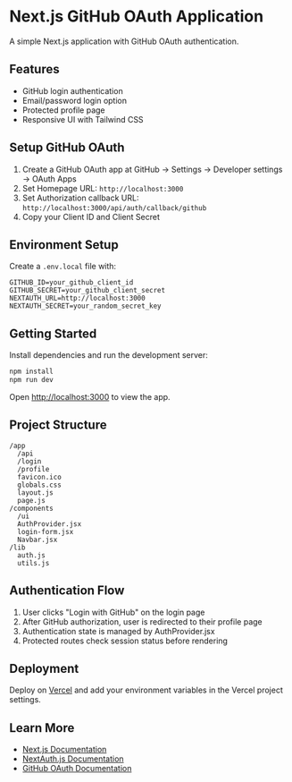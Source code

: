 # Next.js GitHub OAuth Application

A simple Next.js application with GitHub OAuth authentication.

## Features

- GitHub login authentication
- Email/password login option
- Protected profile page
- Responsive UI with Tailwind CSS

## Setup GitHub OAuth

1. Create a GitHub OAuth app at GitHub → Settings → Developer settings → OAuth Apps
2. Set Homepage URL: `http://localhost:3000`
3. Set Authorization callback URL: `http://localhost:3000/api/auth/callback/github`
4. Copy your Client ID and Client Secret

## Environment Setup

Create a `.env.local` file with:

```
GITHUB_ID=your_github_client_id
GITHUB_SECRET=your_github_client_secret
NEXTAUTH_URL=http://localhost:3000
NEXTAUTH_SECRET=your_random_secret_key
```

## Getting Started

Install dependencies and run the development server:

```bash
npm install
npm run dev
```

Open [http://localhost:3000](http://localhost:3000) to view the app.

## Project Structure

```
/app
  /api
  /login
  /profile
  favicon.ico
  globals.css
  layout.js
  page.js
/components
  /ui
  AuthProvider.jsx
  login-form.jsx
  Navbar.jsx
/lib
  auth.js
  utils.js
```

## Authentication Flow

1. User clicks "Login with GitHub" on the login page
2. After GitHub authorization, user is redirected to their profile page
3. Authentication state is managed by AuthProvider.jsx
4. Protected routes check session status before rendering

## Deployment

Deploy on [Vercel](https://vercel.com/new) and add your environment variables in the Vercel project settings.

## Learn More

- [Next.js Documentation](https://nextjs.org/docs)
- [NextAuth.js Documentation](https://next-auth.js.org)
- [GitHub OAuth Documentation](https://docs.github.com/en/developers/apps/building-oauth-apps)